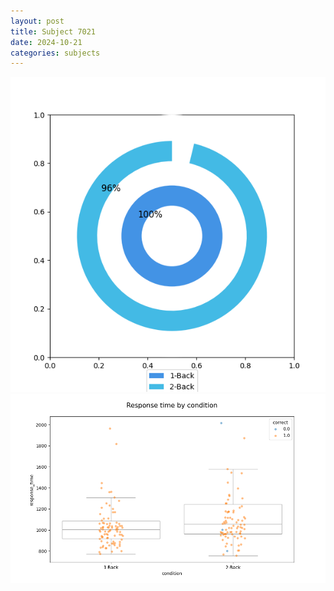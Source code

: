 ```yaml
---
layout: post
title: Subject 7021
date: 2024-10-21
categories: subjects
---
```


![](data/7021/run-18/7021_accuracy_by_condition.png)
![](data/7021/run-18/7021_response_time_by_condition.png)
